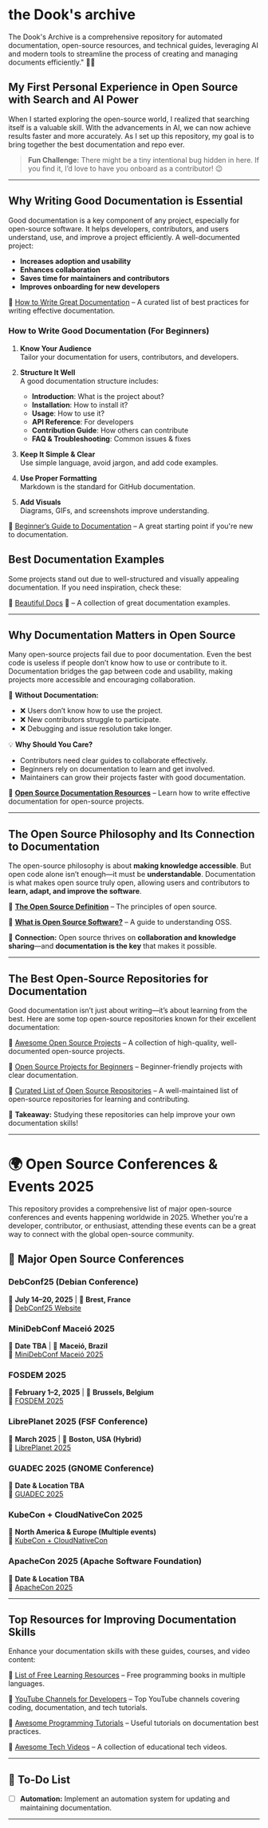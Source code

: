 # the Dook's archive
The Dook's Archive is a comprehensive repository for automated documentation, open-source resources, and technical guides, leveraging AI and modern tools to streamline the process of creating and managing documents efficiently." 🚀📜
## My First Personal Experience in Open Source with Search and AI Power

When I started exploring the open-source world, I realized that searching itself is a valuable skill. With the advancements in AI, we can now achieve results faster and more accurately. As I set up this repository, my goal is to bring together the best documentation and repo ever.

> **Fun Challenge:** There might be a tiny intentional bug hidden in here. If you find it, I’d love to have you onboard as a contributor! 😉

---

## Why Writing Good Documentation is Essential

Good documentation is a key component of any project, especially for open-source software. It helps developers, contributors, and users understand, use, and improve a project efficiently. A well-documented project:

- **Increases adoption and usability**
- **Enhances collaboration**
- **Saves time for maintainers and contributors**
- **Improves onboarding for new developers**

🔗 [How to Write Great Documentation](https://github.com/pengqun/awesome-documentation) – A curated list of best practices for writing effective documentation.

### How to Write Good Documentation (For Beginners)

1. **Know Your Audience**  
   Tailor your documentation for users, contributors, and developers.

2. **Structure It Well**  
   A good documentation structure includes:
   - **Introduction**: What is the project about?
   - **Installation**: How to install it?
   - **Usage**: How to use it?
   - **API Reference**: For developers
   - **Contribution Guide**: How others can contribute
   - **FAQ & Troubleshooting**: Common issues & fixes

3. **Keep It Simple & Clear**  
   Use simple language, avoid jargon, and add code examples.

4. **Use Proper Formatting**  
   Markdown is the standard for GitHub documentation.

5. **Add Visuals**  
   Diagrams, GIFs, and screenshots improve understanding.

🔗 [Beginner’s Guide to Documentation](https://github.com/matiassingers/awesome-readme) – A great starting point if you're new to documentation.

## Best Documentation Examples

Some projects stand out due to well-structured and visually appealing documentation. If you need inspiration, check these:

🔗 [Beautiful Docs](https://github.com/PharkMillups/beautiful-docs) 🌟 – A collection of great documentation examples.

---

## Why Documentation Matters in Open Source

Many open-source projects fail due to poor documentation. Even the best code is useless if people don’t know how to use or contribute to it. Documentation bridges the gap between code and usability, making projects more accessible and encouraging collaboration.

📌 **Without Documentation:**
- ❌ Users don’t know how to use the project.
- ❌ New contributors struggle to participate.
- ❌ Debugging and issue resolution take longer.

💡 **Why Should You Care?**
- Contributors need clear guides to collaborate effectively.
- Beginners rely on documentation to learn and get involved.
- Maintainers can grow their projects faster with good documentation.

🔗 **[Open Source Documentation Resources](https://github.com/cornelius/awesome-open-source)** – Learn how to write effective documentation for open-source projects.

---

## **The Open Source Philosophy and Its Connection to Documentation**  

The open-source philosophy is about **making knowledge accessible**. But open code alone isn’t enough—it must be **understandable**. Documentation is what makes open source truly open, allowing users and contributors to **learn, adapt, and improve the software**.  

🔗 [**The Open Source Definition**](https://opensource.org/osd) – The principles of open source.  

🔗 [**What is Open Source Software?**](https://github.com/resources/articles/software-development/what-is-open-source-software) – A guide to understanding OSS.  

📌 **Connection:** Open source thrives on **collaboration and knowledge sharing**—and **documentation is the key** that makes it possible.  

---

## The Best Open-Source Repositories for Documentation

Good documentation isn’t just about writing—it’s about learning from the best. Here are some top open-source repositories known for their excellent documentation:

🔗 [Awesome Open Source Projects](https://github.com/sindresorhus/awesome) – A collection of high-quality, well-documented open-source projects.

🔗 [Open Source Projects for Beginners](https://github.com/MunGell/awesome-for-beginners) – Beginner-friendly projects with clear documentation.

🔗 [Curated List of Open Source Repositories](https://github.com/exajobs/opensource-collection) – A well-maintained list of open-source repositories for learning and contributing.

📌 **Takeaway:** Studying these repositories can help improve your own documentation skills!

---
# 🌍 Open Source Conferences & Events 2025  

This repository provides a comprehensive list of major open-source conferences and events happening worldwide in 2025. Whether you're a developer, contributor, or enthusiast, attending these events can be a great way to connect with the global open-source community.  

## 🔗 Major Open Source Conferences  

### **DebConf25 (Debian Conference)**  
📅 **July 14–20, 2025** | 📍 **Brest, France**  
🔗 [DebConf25 Website](https://debconf25.debconf.org/)  

### **MiniDebConf Maceió 2025**  
📅 **Date TBA** | 📍 **Maceió, Brazil**  
🔗 [MiniDebConf Maceió 2025](https://wiki.debian.org/DebianEvents/br/2025/MiniDebConfMaceio)  

### **FOSDEM 2025**  
📅 **February 1–2, 2025** | 📍 **Brussels, Belgium**  
🔗 [FOSDEM 2025](https://fosdem.org/2025/)  

### **LibrePlanet 2025 (FSF Conference)**  
📅 **March 2025** | 📍 **Boston, USA (Hybrid)**  
🔗 [LibrePlanet 2025](https://libreplanet.org/wiki/LibrePlanet:Conference/2025)  

### **GUADEC 2025 (GNOME Conference)**  
📅 **Date & Location TBA**  
🔗 [GUADEC 2025](https://www.gnome.org/guadec/)  

### **KubeCon + CloudNativeCon 2025**  
📅 **North America & Europe (Multiple events)**  
🔗 [KubeCon + CloudNativeCon](https://www.cncf.io/kubecon-cloudnativecon/)  

### **ApacheCon 2025 (Apache Software Foundation)**  
📅 **Date & Location TBA**  
🔗 [ApacheCon 2025](https://www.apachecon.com/)  
 
---

## Top Resources for Improving Documentation Skills

Enhance your documentation skills with these guides, courses, and video content:

🔗 [List of Free Learning Resources](https://github.com/EbookFoundation/free-programming-books) – Free programming books in multiple languages.

🔗 [YouTube Channels for Developers](https://github.com/ErikCH/DevYouTubeList) – Top YouTube channels covering coding, documentation, and tech tutorials.

🔗 [Awesome Programming Tutorials](https://github.com/TranBaVinhSon/awesome-programming-tutorials) – Useful tutorials on documentation best practices.

🔗 [Awesome Tech Videos](https://github.com/lucasviola/awesome-tech-videos) – A collection of educational tech videos.

---

## 📌 To-Do List

- [ ] **Automation:** Implement an automation system for updating and maintaining documentation.


---
